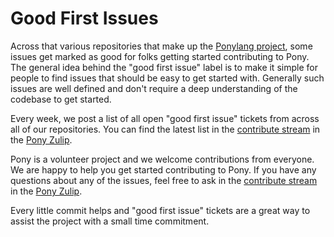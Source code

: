 # Good First Issues

Across that various repositories that make up the [Ponylang project](https://github.com/ponylang/), some issues get marked as good for folks getting started contributing to Pony. The general idea behind the "good first issue" label is to make it simple for people to find issues that should be easy to get started with. Generally such issues are well defined and don't require a deep understanding of the codebase to get started.

Every week, we post a list of all open "good first issue" tickets from across all of our repositories. You can find the latest list in the [contribute stream](https://ponylang.zulipchat.com/#narrow/stream/192795-contribute-to-Pony) in the [Pony Zulip](https://ponylang.zulipchat.com).

Pony is a volunteer project and we welcome contributions from everyone. We are happy to help you get started contributing to Pony. If you have any questions about any of the issues, feel free to ask in the [contribute stream](https://ponylang.zulipchat.com/#narrow/stream/192795-contribute-to-Pony) in the [Pony Zulip](https://ponylang.zulipchat.com).

Every little commit helps and "good first issue" tickets are a great way to assist the project with a small time commitment.
